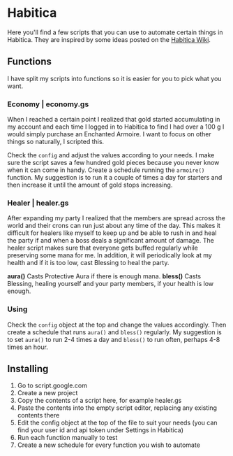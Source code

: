 # Habitica

Here you'll find a few scripts that you can use to automate certain things in Habitica. They are inspired by some ideas posted on the [Habitica Wiki](https://habitica.fandom.com/wiki/Google_Apps_Script).

## Functions

I have split my scripts into functions so it is easier for you to pick what you want.

### Economy | economy.gs

When I reached a certain point I realized that gold started accumulating in my account and each time I logged in to Habitica to find I had over a 100 g I would simply purchase an Enchanted Armoire. I want to focus on other things so naturally, I scripted this.

Check the `config` and adjust the values according to your needs. I make sure the script saves a few hundred gold pieces because you never know when it can come in handy. Create a schedule running the `armoire()` function. My suggestion is to run it a couple of times a day for starters and then increase it until the amount of gold stops increasing.

### Healer | healer.gs

After expanding my party I realized that the members are spread across the world and their crons can run just about any time of the day. This makes it difficult for healers like myself to keep up and be able to rush in and heal the party if and when a boss deals a significant amount of damage. The healer script makes sure that everyone gets buffed regularly while preserving some mana for me. In addition, it will periodically look at my health and if it is too low, cast Blessing to heal the party.

**aura()** Casts Protective Aura if there is enough mana.
**bless()** Casts Blessing, healing yourself and your party members, if your health is low enough.

### Using

Check the `config` object at the top and change the values accordingly. Then create a schedule that runs `aura()` and `bless()` regularly. My suggestion is to set `aura()` to run 2-4 times a day and `bless()` to run often, perhaps 4-8 times an hour.

## Installing

1. Go to script.google.com
2. Create a new project
3. Copy the contents of a script here, for example healer.gs
4. Paste the contents into the empty script editor, replacing any existing contents there
5. Edit the config object at the top of the file to suit your needs (you can find your user id and api token under Settings in Habitica)
6. Run each function manually to test
7. Create a new schedule for every function you wish to automate
